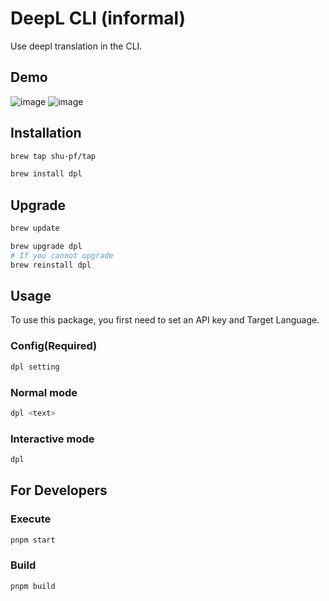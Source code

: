 # DeepL CLI (informal)

Use deepl translation in the CLI.

## Demo

![image](https://github.com/shu-pf/dpl/assets/61904065/956f3ab2-d533-449b-b778-af00eb471ede)
![image](https://github.com/shu-pf/dpl/assets/61904065/024c1047-a283-4456-b493-08bfef1213f9)

## Installation

```sh
brew tap shu-pf/tap
```

```sh
brew install dpl
```

## Upgrade

```sh
brew update
```

```sh
brew upgrade dpl
# If you cannot upgrade
brew reinstall dpl
```

## Usage

To use this package, you first need to set an API key and Target Language.

### Config(Required)

```sh
dpl setting
```

### Normal mode

```sh
dpl <text>
```

### Interactive mode

```sh
dpl
```

## For Developers

### Execute

```sh
pnpm start
```

### Build

```sh
pnpm build
```
